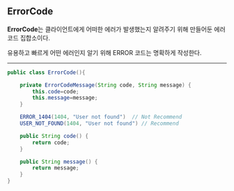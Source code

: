 ## ErrorCode

**ErrorCode**는 클라이언트에게 어떠한 에러가 발생했는지 알려주기 위해 만들어둔 에러 코드 집합소이다.

유용하고 빠르게 어떤 에러인지 알기 위해 ERROR 코드는 명확하게 작성한다.

---

```Java
public class ErrorCode(){

    private ErrorCodeMessage(String code, String message) {
        this.code=code;
        this.message=message;
    }

    ERROR_1404(1404, "User not found")  // Not Recommend
    USER_NOT_FOUND(1404, "User not found") // Recommend

    public String code() {
        return code;
    }

    public String message() {
        return message;
    }
}

```

